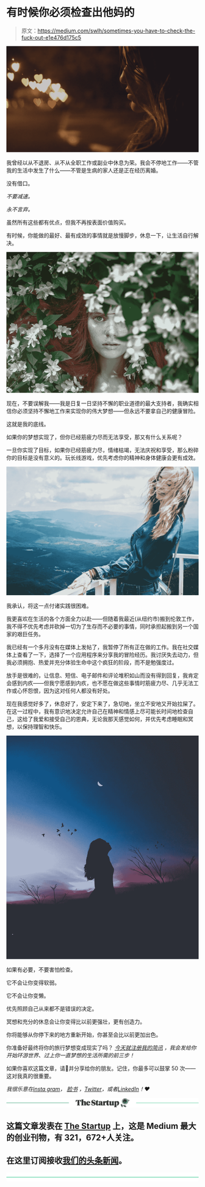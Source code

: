 # 有时候你必须检查出他妈的

> 原文：<https://medium.com/swlh/sometimes-you-have-to-check-the-fuck-out-e1e476d175c5>

![](img/9c7789e11474485c531a33a087277270.png)

我曾经以从不退房、从不从全职工作或副业中休息为荣。我会不停地工作——不管我的生活中发生了什么——不管是生病的家人还是正在经历离婚。

没有借口。

*不要减速。*

*永不言弃。*

虽然所有这些都有优点，但我不再按表面价值购买。

有时候，你能做的最好、最有成效的事情就是放慢脚步，休息一下，让生活自行解决。

![](img/d43a3a2d8c58cb2c713bc29f7e13243a.png)

现在，不要误解我——我是日复一日坚持不懈的职业道德的最大支持者，我确实相信你必须坚持不懈地工作来实现你的伟大梦想——但永远不要拿自己的健康冒险。

这就是我的底线。

如果你的梦想实现了，但你已经筋疲力尽而无法享受，那又有什么关系呢？

一旦你实现了目标，如果你已经筋疲力尽，情绪枯竭，无法庆祝和享受，那么粉碎你的目标是没有意义的。玩长线游戏，优先考虑你的精神和身体健康会更有成效。

![](img/be6c4eba1237153b94803a6d870e8526.png)

我承认，将这一点付诸实践很困难。

我更喜欢在生活的各个方面全力以赴——但随着我最近(从纽约市)搬到伦敦工作，我不得不优先考虑并砍掉一切为了生存而不必要的事情，同时承担起搬到另一个国家的艰巨任务。

我已经有一个多月没有在媒体上发帖了，我暂停了所有正在做的工作。我在社交媒体上查看了一下，选择了一个应用程序来分享我的冒险经历。我讨厌失去动力，但我必须拥抱、热爱并充分体验生命中这个疯狂的阶段，而不是勉强度过。

放手是很难的，让信息、短信、电子邮件和评论堆积如山而没有得到回复，我肯定会感到内疚——但我宁愿感到内疚，也不愿在做这些事情时筋疲力尽、几乎无法工作或心怀怨恨，因为这对任何人都没有好处。

现在我感觉好多了，休息好了，安定下来了，急切地，坐立不安地又开始拉屎了。在这一过程中，我有意识地决定允许自己在精神和情感上尽可能长时间地检查自己，这给了我爱和接受自己的恩典，无论我那天感觉如何，并优先考虑睡眠和冥想，以保持理智和快乐。

![](img/5c5964cd7b6d473ea02603a598414a21.png)

如果有必要，不要害怕检查。

它不会让你变得软弱。

它不会让你变懒。

优先照顾自己从来都不是错误的决定。

冥想和充分的休息会让你变得比以前更强壮，更有创造力。

你将能够从你停下来的地方重新开始，你甚至会比以前更加出色。

你准备好最终将你的旅行梦想变成现实了吗？ [*今天就注册我的简讯*](http://eepurl.com/dylLZf) *，我会发给你开始环游世界、过上你一直梦想的生活所需的前三步！*

如果你喜欢这篇文章，请👏并分享给你的朋友。记住，你最多可以鼓掌 50 次——这对我真的很重要。

*我很乐意在*[*insta gram*](https://www.instagram.com/strategicstephtravels/)*，* [*脸书*](https://www.facebook.com/StrategicStephTravels) *，*[*Twitter*](https://twitter.com/StrategicSteph)*，或者*[*LinkedIn*](https://www.linkedin.com/in/stephanielhuston)*！❤*

[![](img/308a8d84fb9b2fab43d66c117fcc4bb4.png)](https://medium.com/swlh)

## 这篇文章发表在 [The Startup](https://medium.com/swlh) 上，这是 Medium 最大的创业刊物，有 321，672+人关注。

## 在这里订阅接收[我们的头条新闻](http://growthsupply.com/the-startup-newsletter/)。

[![](img/b0164736ea17a63403e660de5dedf91a.png)](https://medium.com/swlh)